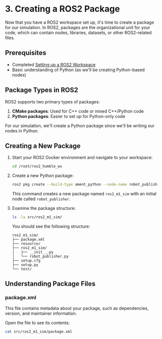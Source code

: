 # 3. Creating a ROS2 Package

Now that you have a ROS2 workspace set up, it's time to create a package for our simulation. In ROS2, packages are the organizational unit for your code, which can contain nodes, libraries, datasets, or other ROS2-related files.

## Prerequisites

- Completed [Setting up a ROS2 Workspace](02_workspace_setup.md)
- Basic understanding of Python (as we'll be creating Python-based nodes)

## Package Types in ROS2

ROS2 supports two primary types of packages:

1. **CMake packages**: Used for C++ code or mixed C++/Python code
2. **Python packages**: Easier to set up for Python-only code

For our simulation, we'll create a Python package since we'll be writing our nodes in Python.

## Creating a New Package

1. Start your ROS2 Docker environment and navigate to your workspace:
   ```bash
   cd /root/ros2_humble_ws
   ```

2. Create a new Python package:
   ```bash
   ros2 pkg create --build-type ament_python --node-name robot_publisher ros2_m1_sim
   ```

   This command creates a new package named `ros2_m1_sim` with an initial node called `robot_publisher`.

3. Examine the package structure:
   ```bash
   ls -la src/ros2_m1_sim/
   ```

   You should see the following structure:
   ```
   ros2_m1_sim/
   ├── package.xml
   ├── resource/
   ├── ros2_m1_sim/
   │   ├── __init__.py
   │   └── robot_publisher.py
   ├── setup.cfg
   ├── setup.py
   └── test/
   ```

## Understanding Package Files

### package.xml

This file contains metadata about your package, such as dependencies, version, and maintainer information.

Open the file to see its contents:
```bash
cat src/ros2_m1_sim/package.xml
